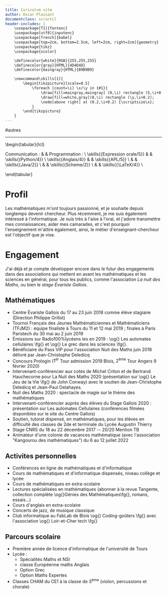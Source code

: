 ```yaml
---
title: Curiculum vitæ
author: Oscar Plaisant
documentclass: scrartcl
header-includes: |
    \usepackage[T1]{fontenc}
    \usepackage[utf8]{inputenc}
    \usepackage[french]{babel}
    \usepackage[top=2cm, bottom=2.5cm, left=2cm, right=2cm]{geometry}
    \usepackage{tikz}
    \usepackage{xcolor}

    \definecolor{white}{RGB}{255,255,255}
    \definecolor{gray}{HTML}{4D4D4D}
    \definecolor{maingray}{HTML}{B9B9B9}

    \newcommand\skills[1]{
        \begin{tikzpicture}[scale=0.5]
            \foreach [count=\i] \x/\y in {#1}{
                \draw[fill=maingray,maingray] (0,\i) rectangle (5,\i+0.2);
                \draw[fill=white,gray](0,\i) rectangle (\y,\i+0.2);
                \node[above right] at (0.2,\i+0.2) {\scriptsize\x};
            }
        \end{tikzpicture}
    }
---
```

#autres 


---

\begin{tabular}{lcl}

Communication :               &  & Programmation :     \\
\skills{{Expression orale/5}} &  & \skills{{Python/4}} \\
\skills{{Anglais/4}}          &  & \skills{{APL/5}}    \\
                              &  & \skills{{Java/2}}   \\
                              &  & \skills{{Scheme/2}} \\
                              &  & \skills{{\LaTeX/4}} \\

\end{tabular}



# Profil


Les mathématiques m\'ont toujours passionné, et je souhaite depuis longtemps devenir chercheur. Plus récemment, je me suis également intéressé à l\'informatique.
Je suis très à l\'aise à l\'oral, et j\'adore transmettre mes connaissances, aider mes camarades, et c\'est pourquoi l\'enseignement m\'attire également, ainsi, le métier d'enseignant-chercheur est l'objectif que je vise.


# Engagement

J\'ai déjà et je compte développer encore dans le futur des engagements dans des associations qui mettent en avant les mathématiques et les sciences en général, pour tous les publics, comme l\'association _La nuit des Maths_, ou bien le _stage Évariste Gallois_.


## Mathématiques


 - Centre Évariste Gallois du 17 au 23 juin 2018 comme élève stagiaire (Direction Philippe Grillot)
 - Tournoi Français des Jeunes Mathématiciennes et Mathématiciens (TFJM2) : équipe finaliste à Tours du 11 et 12 mai 2019 ; finales à Paris Paristech du 30 mai au 2 juin 2019
 - Émissions sur Radio100%lycéens les en 2019 : \og{} Les automates cellulaires \fg{} et \og{} Le grec dans les sciences \fg{}.
 - Bénéficiaire du Pass VIP pour l\'association Nuit des Maths juin 2018 délivré par Jean-Christophe Deledicq
 - Concours Prologin ($1^\text{er}$ Tour admission 2019 Blois, $2^\text{ème}$ Tour Angers 9 février 2020)
 - Intervenant-conférencier aux cotés de Michel Criton et de Bertrand Hauchecorne pour La Nuit des Maths 2020 (présentation sur \og{} Le Jeu de la Vie \fg{} de John Conway) avec le soutien de Jean-Christophe Deledicq et Jean-Paul Delahayes.
 - Nuit des Maths 2020 : spectacle de magie sur le thème des mathématiques
 - Intervenant-conférencier auprès des élèves du Stage Gallois 2020 : présentation sur Les automates Cellulaires (conférences filmées disponibles sur le site du Centre Gallois)
 - Soutien, tutorat dispensé, en mathématiques, pour les élèves en difficulté des classes de 2de et terminale du Lycée Augustin Thierry
 - Stage CNRS du 18 au 22 décembre 2017 -- 20/20 Mention TB
 - Animateur d'une colonie de vacances mathématique (avec l'association "Kangourou des mathématiques") du 6 au 12 juillet 2022


## Activites personnelles

 - Conférences en ligne de mathématiques et d\'informatique
 - Cours de mathématiques et d\'informatique dispensés, niveau collège et lycée
 - Cours de mathématiques en extra-scolaire
 - Lectures spécialisées en mathématiques (abonner à la revue Tangente, collection complète \og{}Génies des Mathématiques\fg{}, romans, essais...)
 - Cours d\'anglais en extra-scolaire
 - Concerts de jazz, de musique classique
 - Club informatique au FabLab de Blois \og{} Coding-goûters \fg{} avec l\'association \og{} Loir-et-Cher tech \fg{}


## Parcours scolaire

 - Première année de licence d\'informatique de l\'université de Tours
 - Lycée :
     - Spécialités Maths et NSI
     - classe Européenne maths Anglais
     - Option Grec
     - Option Maths Expertes
 - Classes CHAM du CE1 à la classe de $3^\text{ème}$ (violon, percussions et chorale)


